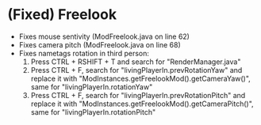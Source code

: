 # (Fixed) Freelook

- Fixes mouse sentivity (ModFreelook.java on line 62)
- Fixes camera pitch (ModFreelook.java on line 68)
- Fixes nametags rotation in third person:
  1. Press CTRL + RSHIFT + T and search for "RenderManager.java"
  2. Press CTRL + F, search for "livingPlayerIn.prevRotationYaw" and replace it with "ModInstances.getFreelookMod().getCameraYaw()", same for "livingPlayerIn.rotationYaw"
  3. Press CTRL + F, search for "livingPlayerIn.prevRotationPitch" and replace it with "ModInstances.getFreelookMod().getCameraPitch()", same for "livingPlayerIn.rotationPitch"
